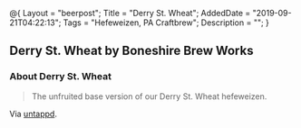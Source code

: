 @{
 Layout = "beerpost";
 Title = "Derry St. Wheat";
 AddedDate = "2019-09-21T04:22:13";
 Tags = "Hefeweizen, PA Craftbrew";
 Description = "";
 }
 

## Derry St. Wheat by Boneshire Brew Works

### About Derry St. Wheat

> The unfruited base version of our Derry St. Wheat hefeweizen.

Via [untappd][untappd-url].

[untappd-url]: <https://untappd.com//b/boneshire-brew-works-derry-st-wheat/2336170>
